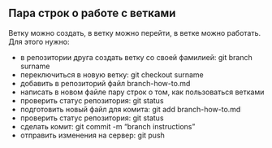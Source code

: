 ## Пара строк о работе с ветками
Ветку можно создать, в ветку можно перейти, в ветке можно работать.<br/>
Для этого нужно:

* в репозитории друга создать ветку со своей фамилией: git branch surname
* переключиться в новую ветку: git checkout surname
* добавить в репозиторий файл branch-how-to.md
* написать в новом файле пару строк о том, как пользоваться ветками
* проверить статус репозитория: git status
* подготовить новый файл для комита: git add branch-how-to.md
* проверить статус репозитория: git status
* сделать комит: git commit -m “branch instructions”
* отправить изменения на сервер: git push